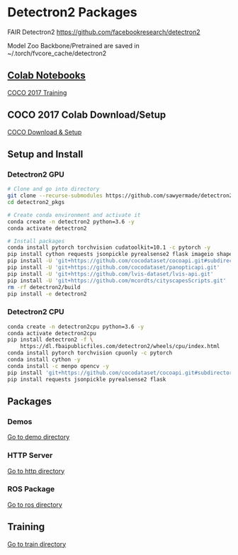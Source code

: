# Detectron2 Packages
FAIR Detectron2 https://github.com/facebookresearch/detectron2

Model Zoo Backbone/Pretrained are saved in \~/.torch/fvcore_cache/detectron2

## [Colab Notebooks](colab)
[COCO 2017 Training](colab/Detectron2_Train_COCO_2017.ipynb)

## COCO 2017 Colab Download/Setup
[COCO Download & Setup](dataset_download)

## Setup and Install
### Detectron2 GPU
```bash
# Clone and go into directory
git clone --recurse-submodules https://github.com/sawyermade/detectron2_pkgs.git
cd detectron2_pkgs

# Create conda environment and activate it
conda create -n detectron2 python=3.6 -y
conda activate detectron2

# Install packages
conda install pytorch torchvision cudatoolkit=10.1 -c pytorch -y
pip install cython requests jsonpickle pyrealsense2 flask imageio shapely
pip install -U 'git+https://github.com/cocodataset/cocoapi.git#subdirectory=PythonAPI'
pip install -U 'git+https://github.com/cocodataset/panopticapi.git'
pip install -U 'git+https://github.com/lvis-dataset/lvis-api.git'
pip install -U 'git+https://github.com/mcordts/cityscapesScripts.git'
rm -rf detectron2/build
pip install -e detectron2
```

### Detectron2 CPU
```bash
conda create -n detectron2cpu python=3.6 -y
conda activate detectron2cpu
pip install detectron2 -f \
	https://dl.fbaipublicfiles.com/detectron2/wheels/cpu/index.html
conda install pytorch torchvision cpuonly -c pytorch
conda install cython -y
conda install -c menpo opencv -y
pip install 'git+https://github.com/cocodataset/cocoapi.git#subdirectory=PythonAPI'
pip install requests jsonpickle pyrealsense2 flask
```

## Packages
### Demos
[Go to demo directory](demo)

### HTTP Server
[Go to http directory](http)

### ROS Package
[Go to ros directory](http)

## Training
[Go to train directory](train)